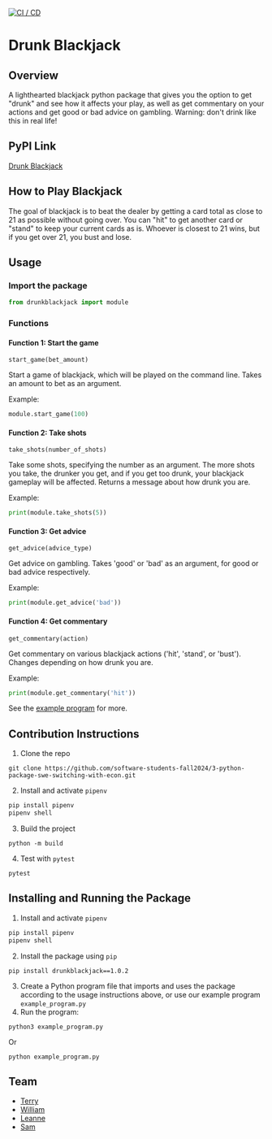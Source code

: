 [![CI / CD](https://github.com/software-students-fall2024/3-python-package-swe-switching-with-econ/actions/workflows/build.yml/badge.svg)](https://github.com/software-students-fall2024/3-python-package-swe-switching-with-econ/actions/workflows/build.yml)

# Drunk Blackjack

## Overview

A lighthearted blackjack python package that gives you the option to get "drunk" and see how it affects your play, as well as get commentary on your actions and get good or bad advice on gambling. Warning: don't drink like this in real life!

## PyPI Link
[Drunk Blackjack](https://pypi.org/project/drunkblackjack/1.0.2/)

## How to Play Blackjack
The goal of blackjack is to beat the dealer by getting a card total as close to 21 as possible without going over. You can "hit" to get another card or "stand" to keep your current cards as is. Whoever is closest to 21 wins, but if you get over 21, you bust and lose. 

## Usage
### Import the package

```python
from drunkblackjack import module
```

### Functions

#### Function 1: Start the game
`start_game(bet_amount)`

Start a game of blackjack, which will be played on the command line. Takes an amount to bet as an argument.

Example:
```python
module.start_game(100)
```

#### Function 2: Take shots
`take_shots(number_of_shots)`

Take some shots, specifying the number as an argument.  The more shots you take, the drunker you get, and if you get too drunk, your blackjack gameplay will be affected. Returns a message about how drunk you are.

Example:
```python
print(module.take_shots(5))
```

#### Function 3: Get advice
`get_advice(advice_type)`

Get advice on gambling. Takes 'good' or 'bad' as an argument, for good or bad advice respectively.

Example:
```python
print(module.get_advice('bad'))
```

#### Function 4: Get commentary
`get_commentary(action)`

Get commentary on various blackjack actions ('hit', 'stand', or 'bust'). Changes depending on how drunk you are.

Example:
```python
print(module.get_commentary('hit'))
```

See the [example program](https://github.com/software-students-fall2024/3-python-package-swe-switching-with-econ/blob/main/example_program.py) for more.

## Contribution Instructions

1. Clone the repo
```
git clone https://github.com/software-students-fall2024/3-python-package-swe-switching-with-econ.git
```

2. Install and activate `pipenv`
```bash
pip install pipenv
pipenv shell
```

3. Build the project

```
python -m build
```

4. Test with `pytest`
```
pytest
```

## Installing and Running the Package
1. Install and activate `pipenv`
```bash
pip install pipenv
pipenv shell
```
2. Install the package using `pip`
```
pip install drunkblackjack==1.0.2
```
3. Create a Python program file that imports and uses the package according to the usage instructions above, or use our example program `example_program.py`
4. Run the program:
```
python3 example_program.py
```
Or
```
python example_program.py
```


## Team

- [Terry](https://github.com/cao-exe)
- [William](https://github.com/FriedBananaBan)
- [Leanne](https://github.com/leannelu)
- [Sam](https://github.com/stango1234556)
